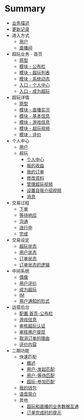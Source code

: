 # Summary

* [业务描述](readme.md)
* [更新记录](log.md)
* 进入方式
    * [用户](app/entrance-user.md)
    * [直播间](app/entrance-live.md)
* 超玩业务 - 首页
    * [原型](app/index-xplay.md)
    * [模块 - 公布栏](app/index-banner.md)
    * [模块 - 超玩列表](app/index-xplayer-list.md)
    * [模块 - 系统动态](app/index-speaker.md)
    * [入口 - 个人中心](app/entrance-my.md)
    * [入口 - 成为超玩](app/entrance-beidol.md)
* 超玩详情
    * [原型](app/xplayer-info.md)
    * [模块 - 直播实况](app/xplayer-info-live.md)
    * [模块 - 基本信息](app/xplayer-info-base.md)
    * [模块 - 游戏信息](app/xplayer-info-game.md)
    * [模块 - 超玩视频](app/xplayer-info-video.md)
    * [模块 - 评价](app/xplayer-info-evaluate.md)
* 个人中心
    * [用户](app/index-my-user.md)
    * 超玩
        * [个人中心](app/index-my-xplayer.md)
        * [我的收益](app/index-my-xplayer-wallet.md)
        * [我的订单](app/order-list.md)
        * [修改资料](app/xplayer-info-edit.md)
        * [管理超玩视频](app/idol-video-manage.md)
        * [设置自我介绍视频](app/introducevideo-setting.md)
        * [消息](app/message.md)
* 交易过程
    * [下单](app/order-create.md)
    * [等待响应](app/order-new.md)
    * [沟通](app/order-communicate.md)
    * [进行中](app/im.md)
    * [完成](app/order-finished.md)
* 交易设定
    * [超玩状态](app/order-xplayer-state.md)
    * [用户状态](app/order-user-state.md)
    * [订单状态](app/order-state.md)
    * [订单状态的逻辑](app/order-logic.md)
* 中间系统
    * [偶像](app/idol-list.md)
    * [用户评价](app/evaluate.md)
    * [成为超玩](app/verify.md)
    * [IM](app/im-extra.md)
    * [用户通知的形式](app/notice.md)
* 运营后台
    * [配置 首页-公布栏](app/console-index-ad.md)
    * [游戏信息](app/console-gameinfo.md)
    * [审核超玩认证](app/console-verify.md)
    * [审核用户提现](app/console-takeout-verify.md)
    * [取消订单的理由](app/order-cancelreason.md)
    * [评价内容](app/evaluate-quickreplylist.md)
* 二期功能
    * 快速匹配
	    * [概述](app/quickstart.md)
	    * [用户-发起匹配](app/quickstart-start.md)
	    * [用户-等待匹配](app/quickstart-wait.md)
	    * [超玩-参加匹配](app/quickstart-join.md)
    * [我的钱包](app/wallet.md)
    * [语音简介](app/voiceintroduce.md)
	* 其他
        * [超玩和直播的业务数据互通](app/data-share.md)
        * [订单完成时的提示](app/complete-notice.md)

